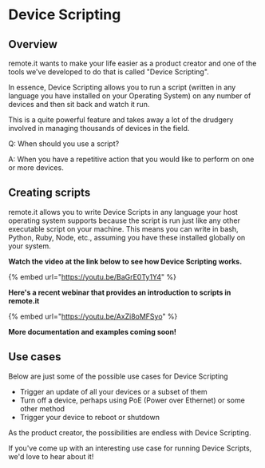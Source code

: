 # Device Scripting

## Overview

remote.it wants to make your life easier as a product creator and one of the tools we've developed to do that is called "Device Scripting".

In essence, Device Scripting allows you to run a script \(written in any language you have installed on your Operating System\) on any number of devices and then sit back and watch it run.

This is a quite powerful feature and takes away a lot of the drudgery involved in managing thousands of devices in the field.

Q: When should you use a script?

A: When you have a repetitive action that you would like to perform on one or more devices.

## Creating scripts

remote.it allows you to write Device Scripts in any language your host operating system supports because the script is run just like any other executable script on your machine. This means you can write in bash, Python, Ruby, Node, etc., assuming you have these installed globally on your system.

**Watch the video at the link below to see how Device Scripting works.**

{% embed url="https://youtu.be/BaGrE0Ty1Y4" %}

**Here's a recent webinar that provides an introduction to scripts in remote.it**

{% embed url="https://youtu.be/AxZi8oMFSyo" %}





**More documentation and examples coming soon!**

## Use cases

Below are just some of the possible use cases for Device Scripting

* Trigger an update of all your devices or a subset of them
* Turn off a device, perhaps using PoE \(Power over Ethernet\) or some other method
* Trigger your device to reboot or shutdown

As the product creator, the possibilities are endless with Device Scripting. 

If you've come up with an interesting use case for running Device Scripts, we'd love to hear about it!

